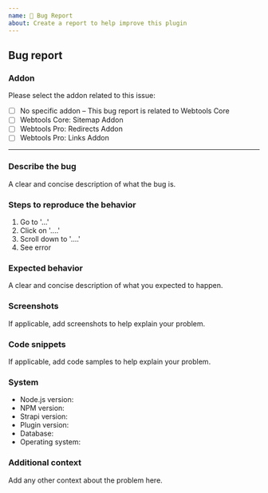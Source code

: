 ```yaml
---
name: 🐛 Bug Report
about: Create a report to help improve this plugin
---
```


<!--
Hello 👋 Thank you for submitting an issue.
-->

## Bug report

### Addon

Please select the addon related to this issue:

- [ ] No specific addon – This bug report is related to Webtools Core
- [ ] Webtools Core: Sitemap Addon  
- [ ] Webtools Pro: Redirects Addon  
- [ ] Webtools Pro: Links Addon  

---

### Describe the bug

A clear and concise description of what the bug is.

### Steps to reproduce the behavior

1. Go to '...'
2. Click on '....'
3. Scroll down to '....'
4. See error

### Expected behavior

A clear and concise description of what you expected to happen.

### Screenshots

If applicable, add screenshots to help explain your problem.

### Code snippets

If applicable, add code samples to help explain your problem.

### System

- Node.js version: <!-- Please ensure you are using the Node LTS version (v12 / v14) -->
- NPM version:
- Strapi version:
- Plugin version:
- Database:
- Operating system:

### Additional context

Add any other context about the problem here.
